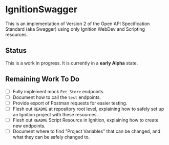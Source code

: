 # IgnitionSwagger
This is an implementation of Version 2 of the Open API Specification Standard (aka Swagger) using only Ignition WebDev and Scripting resources.

## Status
This is a work in progress. It is currently in a **early Alpha** state.

## Remaining Work To Do
- [ ] Fully implement mock `Pet Store` endpoints.
- [ ] Document how to call the `test` endpoints.
- [ ] Provide export of Postman requests for easier testing.
- [ ] Flesh out `README` at repository root level, explaining how to safely set up an Ignition project with these resources.
- [ ] Flesh out `README` Script Resource in Ignition, explaining how to create new endpoints.
- [ ] Document where to find "Project Variables" that can be changed, and what they can be safely changed to.
